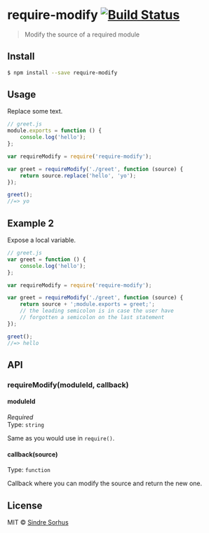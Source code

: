 # require-modify [![Build Status](https://travis-ci.org/sindresorhus/require-modify.svg?branch=master)](https://travis-ci.org/sindresorhus/require-modify)
> Modify the source of a required module


## Install

```sh
$ npm install --save require-modify
```


## Usage

Replace some text.

```js
// greet.js
module.exports = function () {
	console.log('hello');
};
```

```js
var requireModify = require('require-modify');

var greet = requireModify('./greet', function (source) {
	return source.replace('hello', 'yo');
});

greet();
//=> yo
```

## Example 2

Expose a local variable.

```js
// greet.js
var greet = function () {
	console.log('hello');
};
```

```js
var requireModify = require('require-modify');

var greet = requireModify('./greet', function (source) {
	return source + ';module.exports = greet;';
	// the leading semicolon is in case the user have
	// forgotten a semicolon on the last statement
});

greet();
//=> hello
```


## API

### requireModify(moduleId, callback)

#### moduleId

*Required*  
Type: `string`

Same as you would use in `require()`.

#### callback(source)

Type: `function`

Callback where you can modify the source and return the new one.


## License

MIT © [Sindre Sorhus](http://sindresorhus.com)
